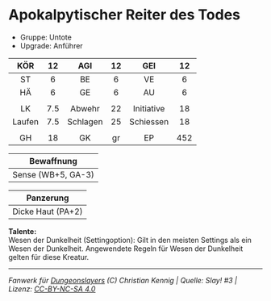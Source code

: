 # Apokalpytischer Reiter des Todes  
- Gruppe: Untote  
- Upgrade: Anführer  

| KÖR | 12 | AGI | 12 | GEI | 12 |
| :-: | :-: | :-: | :-: | :-: | :-: |
| ST | 6 | BE | 6 | VE | 6 |
| HÄ | 6 | GE | 6 | AU | 6 |
|  |
| LK | 7.5 | Abwehr | 22 | Initiative | 18 |
| Laufen | 7.5 | Schlagen | 25 | Schiessen | 18 |
|  |
| GH | 18 | GK | gr | EP | 452 |

| Bewaffnung |
| --- |
| Sense (WB+5, GA-3) |


| Panzerung |
| --- |
| Dicke Haut (PA+2) |


**Talente:**  
Wesen der Dunkelheit (Settingoption): Gilt in den meisten Settings als ein Wesen der Dunkelheit. Angewendete Regeln für Wesen der Dunkelheit gelten für diese Kreatur.





___
*Fanwerk für [Dungeonslayers](https://www.dungeonslayers.net/) (C) Christian Kennig | Quelle: Slay! #3 | Lizenz: [CC-BY-NC-SA 4.0](https://creativecommons.org/licenses/by-nc-sa/4.0/deed.de)*